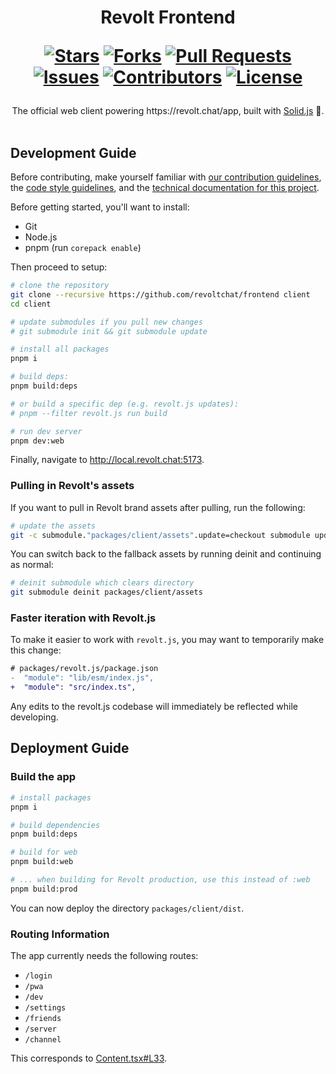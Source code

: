 <div align="center">
<h1>
  Revolt Frontend
  
  [![Stars](https://img.shields.io/github/stars/revoltchat/frontend?style=flat-square&logoColor=white)](https://github.com/revoltchat/frontend/stargazers)
  [![Forks](https://img.shields.io/github/forks/revoltchat/frontend?style=flat-square&logoColor=white)](https://github.com/revoltchat/frontend/network/members)
  [![Pull Requests](https://img.shields.io/github/issues-pr/revoltchat/frontend?style=flat-square&logoColor=white)](https://github.com/revoltchat/frontend/pulls)
  [![Issues](https://img.shields.io/github/issues/revoltchat/frontend?style=flat-square&logoColor=white)](https://github.com/revoltchat/frontend/issues)
  [![Contributors](https://img.shields.io/github/contributors/revoltchat/frontend?style=flat-square&logoColor=white)](https://github.com/revoltchat/frontend/graphs/contributors)
  [![License](https://img.shields.io/github/license/revoltchat/frontend?style=flat-square&logoColor=white)](https://github.com/revoltchat/frontend/blob/main/LICENSE)
</h1>
The official web client powering https://revolt.chat/app, built with <a href="https://www.solidjs.com/">Solid.js</a> 💖.
</div>
<br/>

## Development Guide

Before contributing, make yourself familiar with [our contribution guidelines](https://developers.revolt.chat/contrib.html), the [code style guidelines](./GUIDELINES.md), and the [technical documentation for this project](https://revoltchat.github.io/frontend/).

Before getting started, you'll want to install:

- Git
- Node.js
- pnpm (run `corepack enable`)

Then proceed to setup:

```bash
# clone the repository
git clone --recursive https://github.com/revoltchat/frontend client
cd client

# update submodules if you pull new changes
# git submodule init && git submodule update

# install all packages
pnpm i

# build deps:
pnpm build:deps

# or build a specific dep (e.g. revolt.js updates):
# pnpm --filter revolt.js run build

# run dev server
pnpm dev:web
```

Finally, navigate to http://local.revolt.chat:5173.

### Pulling in Revolt's assets

If you want to pull in Revolt brand assets after pulling, run the following:

```bash
# update the assets
git -c submodule."packages/client/assets".update=checkout submodule update --init packages/client/assets
```

You can switch back to the fallback assets by running deinit and continuing as normal:

```bash
# deinit submodule which clears directory
git submodule deinit packages/client/assets
```

### Faster iteration with Revolt.js

To make it easier to work with `revolt.js`, you may want to temporarily make this change:

```diff
# packages/revolt.js/package.json
-  "module": "lib/esm/index.js",
+  "module": "src/index.ts",
```

Any edits to the revolt.js codebase will immediately be reflected while developing.

## Deployment Guide

### Build the app

```bash
# install packages
pnpm i

# build dependencies
pnpm build:deps

# build for web
pnpm build:web

# ... when building for Revolt production, use this instead of :web
pnpm build:prod
```

You can now deploy the directory `packages/client/dist`.

### Routing Information

The app currently needs the following routes:

- `/login`
- `/pwa`
- `/dev`
- `/settings`
- `/friends`
- `/server`
- `/channel`

This corresponds to [Content.tsx#L33](packages/client/src/index.tsx).

